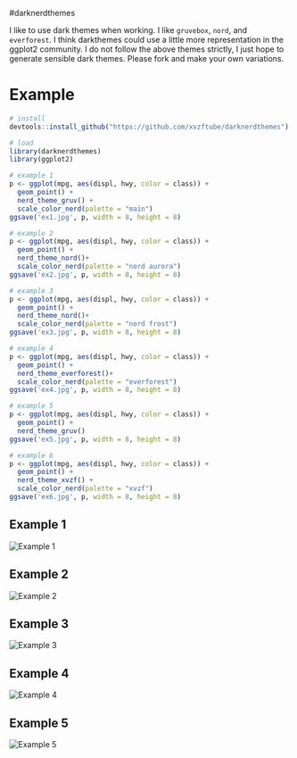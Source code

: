 #darknerdthemes

I like to use dark themes when working. I like `gruvebox`, `nord`, and `everforest`. I think darkthemes could use a little more representation in the ggplot2 community. I do not follow the above themes strictly, I just hope to generate sensible dark themes. Please fork and make your own variations.

# Example

```r
# install
devtools::install_github("https://github.com/xvzftube/darknerdthemes")

# load
library(darknerdthemes)
library(ggplot2)

# example 1
p <- ggplot(mpg, aes(displ, hwy, color = class)) +
  geom_point() +
  nerd_theme_gruv() +
  scale_color_nerd(palette = "main")
ggsave('ex1.jpg', p, width = 8, height = 8)

# example 2
p <- ggplot(mpg, aes(displ, hwy, color = class)) +
  geom_point() +
  nerd_theme_nord()+
  scale_color_nerd(palette = "nord aurora")
ggsave('ex2.jpg', p, width = 8, height = 8)

# example 3
p <- ggplot(mpg, aes(displ, hwy, color = class)) +
  geom_point() +
  nerd_theme_nord()+
  scale_color_nerd(palette = "nord frost")
ggsave('ex3.jpg', p, width = 8, height = 8)

# example 4
p <- ggplot(mpg, aes(displ, hwy, color = class)) +
  geom_point() +
  nerd_theme_everforest()+
  scale_color_nerd(palette = "everforest")
ggsave('ex4.jpg', p, width = 8, height = 8)

# example 5
p <- ggplot(mpg, aes(displ, hwy, color = class)) +
  geom_point() +
  nerd_theme_gruv()
ggsave('ex5.jpg', p, width = 8, height = 8)

# example 6
p <- ggplot(mpg, aes(displ, hwy, color = class)) +
  geom_point() +
  nerd_theme_xvzf() +
  scale_color_nerd(palette = "xvzf")
ggsave('ex6.jpg', p, width = 8, height = 8)

```
## Example 1

![Example 1](ex1.jpg)

## Example 2

![Example 2](ex2.jpg)

## Example 3

![Example 3](ex3.jpg)

## Example 4

![Example 4](ex4.jpg)

## Example 5

![Example 5](ex5.jpg)
